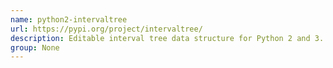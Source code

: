 ```yaml
---
name: python2-intervaltree
url: https://pypi.org/project/intervaltree/
description: Editable interval tree data structure for Python 2 and 3.
group: None
---
```


